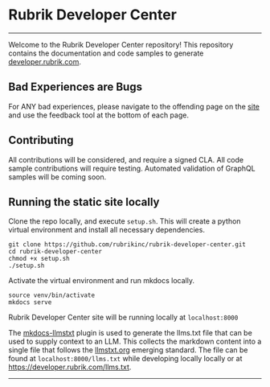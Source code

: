 # Rubrik Developer Center

---

Welcome to the Rubrik Developer Center repository! This repository contains the documentation and code samples to generate [developer.rubrik.com](https://developer.rubrik.com).

## Bad Experiences are Bugs
For ANY bad experiences, please navigate to the offending page on the [site](https://developer.rubrik.com) and use the feedback tool at the bottom of each page.

## Contributing
All contributions will be considered, and require a signed CLA. All code sample contributions will require testing. Automated validation of GraphQL samples will be coming soon.

## Running the static site locally
Clone the repo locally, and execute `setup.sh`. This will create a python virtual environment and install all necessary dependencies.
```
git clone https://github.com/rubrikinc/rubrik-developer-center.git
cd rubrik-developer-center
chmod +x setup.sh
./setup.sh
```

Activate the virtual environment and run mkdocs locally.
```
source venv/bin/activate
mkdocs serve
```

Rubrik Developer Center site will be running locally at `localhost:8000`


The [mkdocs-llmstxt](https://pawamoy.github.io/mkdocs-llmstxt/) plugin is used to generate the llms.txt file that can be used to supply context to an LLM. This collects the markdown content into a single file that follows the [llmstxt.org](https://llmstxt.org) emerging standard. The file can be found at `localhost:8000/llms.txt` while developing locally locally or at https://developer.rubrik.com/llms.txt.

---
